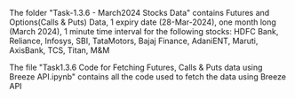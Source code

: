The folder "Task-1.3.6 - March2024 Stocks Data" contains Futures and Options(Calls & Puts) Data, 1 expiry date (28-Mar-2024), one month long (March 2024),  1 minute time interval for the following stocks: HDFC Bank, Reliance, Infosys, SBI, TataMotors, Bajaj Finance, AdaniENT, Maruti, AxisBank, TCS, Titan, M&M

The file "Task1.3.6 Code for Fetching Futures, Calls & Puts data using Breeze API.ipynb"  contains all the code used to fetch the data using Breeze API

